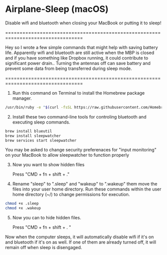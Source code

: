 # Airplane-Sleep (macOS)
Disable wifi and bluetooth when closing your MacBook or putting it to sleep!

=================================================================================

Hey so I wrote a few simple commands that might help with saving battery life.  Apparently wifi and bluetooth are still active when the MBP is closed and if you have something like Dropbox running, it could contribute to significant power drain..  Turning the antennas off can save battery and prevent some data from being transferred during sleep mode.

=================================================================================


1. Run this command on Terminal to install the Homebrew package manager.

```bash
/usr/bin/ruby -e "$(curl -fsSL https://raw.githubusercontent.com/Homebrew/install/master/install)"
```

2. Install these two command-line tools for controling bluetooth and executing sleep commands.

```bash
brew install blueutil
brew install sleepwatcher
brew services start sleepwatcher
```

You may be asked to change security preferenaces for "input monitoring" on your MacBook to allow sleepwatcher to function properly


3. Now you want to show hidden files

    Press "CMD + fn + shift + ."


4. Rename "sleep" to ".sleep" and "wakeup" to ".wakeup" them move the files into your user home directory.  Run these commands within the user home directory (~/) to change permissions for execution.

```bash
chmod +x .sleep
chmod +x .wakeup
```


5. Now you can to hide hidden files.

    Press "CMD + fn + shift + . "


Now when the computer sleeps, it will automatically disable wifi if it's on and bluetooth if it's on as well.  If one of them are already turned off, it will remain off when sleep is disengaged.
